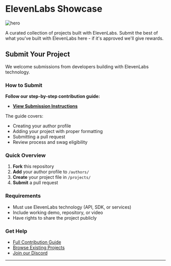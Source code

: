 # ElevenLabs Showcase

![hero](apps/www/public/opengraph-image.png)

A curated collection of projects built with ElevenLabs. Submit the best of what you've built with ElevenLabs here - if it's approved we'll give rewards.

## Submit Your Project

We welcome submissions from developers building with ElevenLabs technology.

### How to Submit

**Follow our step-by-step contribution guide:**

- **[View Submission Instructions](.github/CONTRIBUTING.md)**

The guide covers:

- Creating your author profile
- Adding your project with proper formatting
- Submitting a pull request
- Review process and swag eligibility

### Quick Overview

1. **Fork** this repository
2. **Add** your author profile to `/authors/`
3. **Create** your project file in `/projects/`
4. **Submit** a pull request

### Requirements

- Must use ElevenLabs technology (API, SDK, or services)
- Include working demo, repository, or video
- Have rights to share the project publicly

### Get Help

- [Full Contribution Guide](.github/CONTRIBUTING.md)
- [Browse Existing Projects](https://showcase.elevenlabs.com/projects)
- [Join our Discord](https://discord.gg/elevenlabs)

---
